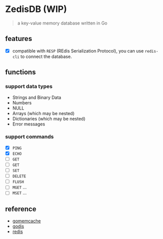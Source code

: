 # ZedisDB (WIP)

> a key-value memory database written in Go

## features

- [x] compatible with `RESP` (REdis Serialization Protocol), you can use `redis-cli` to connect the database.

## functions

### support data types

- Strings and Binary Data
- Numbers
- NULL
- Arrays (which may be nested)
- Dictionaries (which may be nested)
- Error messages

### support commands

- [x] `PING`
- [x] `ECHO` <name>
- [ ] `GET` <key>
- [ ] `GET` <key>
- [ ] `SET` <key> <value>
- [ ] `DELETE` <key>
- [ ] `FLUSH`
- [ ] `MGET` <key1> ... <keyn>
- [ ] `MSET` <key1> <value1> ... <keyn> <valuen>

## reference

- [gomemcache](https://github.com/bradfitz/gomemcache/blob/master/memcache/memcache.go)
- [godis](https://github.com/HDT3213/godis)
- [redis](https://redis.io)